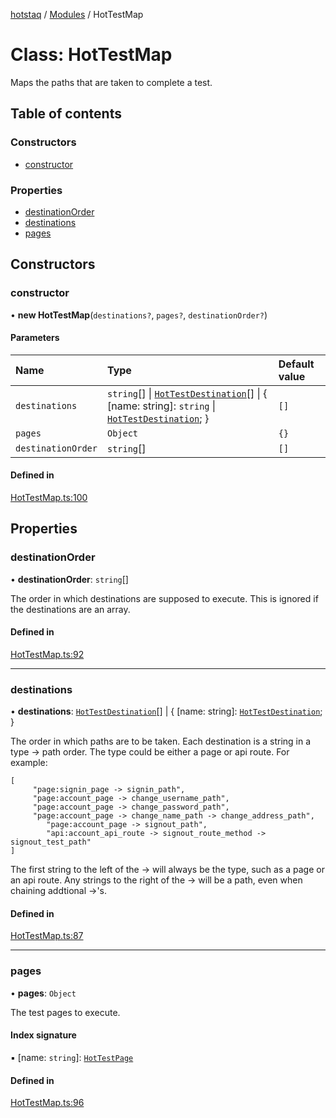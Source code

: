 [hotstaq](../README.md) / [Modules](../modules.md) / HotTestMap

# Class: HotTestMap

Maps the paths that are taken to complete a test.

## Table of contents

### Constructors

- [constructor](HotTestMap.md#constructor)

### Properties

- [destinationOrder](HotTestMap.md#destinationorder)
- [destinations](HotTestMap.md#destinations)
- [pages](HotTestMap.md#pages)

## Constructors

### constructor

• **new HotTestMap**(`destinations?`, `pages?`, `destinationOrder?`)

#### Parameters

| Name | Type | Default value |
| :------ | :------ | :------ |
| `destinations` | `string`[] \| [`HotTestDestination`](HotTestDestination.md)[] \| { [name: string]: `string` \| [`HotTestDestination`](HotTestDestination.md);  } | `[]` |
| `pages` | `Object` | `{}` |
| `destinationOrder` | `string`[] | `[]` |

#### Defined in

[HotTestMap.ts:100](https://github.com/OurFreeLight/HotStaq/blob/1bc3620/src/HotTestMap.ts#L100)

## Properties

### destinationOrder

• **destinationOrder**: `string`[]

The order in which destinations are supposed to execute. This is
ignored if the destinations are an array.

#### Defined in

[HotTestMap.ts:92](https://github.com/OurFreeLight/HotStaq/blob/1bc3620/src/HotTestMap.ts#L92)

___

### destinations

• **destinations**: [`HotTestDestination`](HotTestDestination.md)[] \| { [name: string]: [`HotTestDestination`](HotTestDestination.md);  }

The order in which paths are to be taken. Each destination is a string
in a type -> path order. The type could be either a page or api route.
For example:
```
[
     "page:signin_page -> signin_path",
     "page:account_page -> change_username_path",
     "page:account_page -> change_password_path",
     "page:account_page -> change_name_path -> change_address_path",
		"page:account_page -> signout_path",
		"api:account_api_route -> signout_route_method -> signout_test_path"
]
```

The first string to the left of the -> will always be the type, such as a
page or an api route. Any strings to the right of the -> will be a path, even
when chaining addtional ->'s.

#### Defined in

[HotTestMap.ts:87](https://github.com/OurFreeLight/HotStaq/blob/1bc3620/src/HotTestMap.ts#L87)

___

### pages

• **pages**: `Object`

The test pages to execute.

#### Index signature

▪ [name: `string`]: [`HotTestPage`](../interfaces/HotTestPage.md)

#### Defined in

[HotTestMap.ts:96](https://github.com/OurFreeLight/HotStaq/blob/1bc3620/src/HotTestMap.ts#L96)
